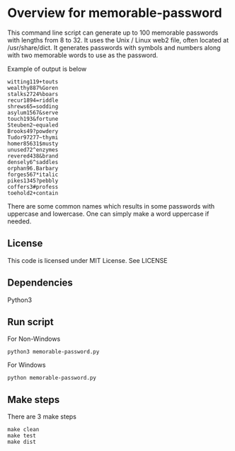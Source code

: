 # Overview for memorable-password
This command line script can generate up to 100 memorable passwords with lengths from 8 to 32. It uses the Unix / Linux web2 file, often located at /usr/share/dict. It generates passwords with symbols and numbers along with two memorable words to use as the password.

Example of output is below

```
witting119+touts
wealthy887%Goren
stalks2724%boars
recur1894=riddle
shrews65=sodding
asylum1567&serve
touch193&fortune
Steuben2~equaled
Brooks49?powdery
Tudor97277~thymi
homer85631$musty
unused72^enzymes
revered438&brand
densely6^saddles
orphan96.Barbary
forges567*italic
pikes1345?pebbly
coffers3#profess
toehold2+contain
```

There are some common names which results in some passwords with uppercase and lowercase. One can simply make a word uppercase if needed.

## License
This code is licensed under MIT License. See LICENSE

## Dependencies
Python3

## Run script
For Non-Windows
```
python3 memorable-password.py
```

For Windows
```
python memorable-password.py
```

## Make steps
There are 3 make steps
```
make clean
make test
make dist
```
